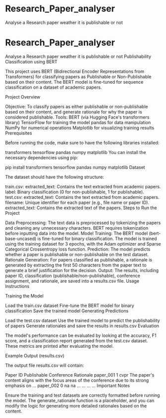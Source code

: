 # Research_Paper_analyser
Analyse a Research paper weather it is publishable or not
# Research_Paper_analyser
Analyse a Research paper weather it is publishable or not
Publishability Classification using BERT

This project uses BERT (Bidirectional Encoder Representations from Transformers) for classifying papers as Publishable or Non-Publishable based on their content. The BERT model is fine-tuned for sequence classification on a dataset of academic papers.

Project Overview

Objective: To classify papers as either publishable or non-publishable based on their content, and generate rationale for why the paper is considered publishable.
Tools:
BERT (via Hugging Face's transformers library)
TensorFlow for training the model
pandas for data manipulation
NumPy for numerical operations
Matplotlib for visualizing training results
Prerequisites

Before running the code, make sure to have the following libraries installed:

transformers
tensorflow
pandas
numpy
matplotlib
You can install the necessary dependencies using pip:

pip install transformers tensorflow pandas numpy matplotlib
Dataset

The dataset should have the following structure:

train.csv:
extracted_text: Contains the text extracted from academic papers.
label: Binary classification (0 for non-publishable, 1 for publishable).
test.csv:
extracted_text: Contains the text extracted from academic papers.
filename: Unique identifier for each paper (e.g., file name or paper ID).
extracted_text: Contains the extracted text of the papers.
Steps to Run the Project

Data Preprocessing:
The text data is preprocessed by tokenizing the papers and cleaning any unnecessary characters.
BERT requires tokenization before inputting data into the model.
Model Training:
The BERT model (bert-base-uncased) is fine-tuned for binary classification.
The model is trained using the training dataset for 3 epochs, with the Adam optimizer and Sparse Categorical Crossentropy loss function.
Prediction:
The model predicts whether a paper is publishable or non-publishable on the test dataset.
Rationale Generation:
For papers classified as publishable, a rationale is generated by extracting the first 50 characters from the paper text to generate a brief justification for the decision.
Output:
The results, including paper ID, classification (publishable/non-publishable), conference assignment, and rationale, are saved into a results.csv file.
Usage Instructions

Training the Model

Load the train.csv dataset
Fine-tune the BERT model for binary classification
Save the trained model
Generating Predictions

Load the test.csv dataset
Use the trained model to predict the publishability of papers
Generate rationales and save the results in results.csv
Evaluation

The model's performance can be evaluated by looking at the accuracy, F1 score, and a classification report generated from the test.csv dataset. These metrics are printed after evaluating the model.

Example Output (results.csv)

The output file results.csv will contain:

Paper ID	Publishable	Conference	Rationale
paper_001	1	cvpr	The paper's content aligns with the focus areas of the conference due to its strong emphasis on ...
paper_002	0	na	na
...	...	...	...
Important Notes

Ensure the training and test datasets are correctly formatted before running the model.
The generate_rationale function is a placeholder, and you can modify the logic for generating more detailed rationales based on the content.
